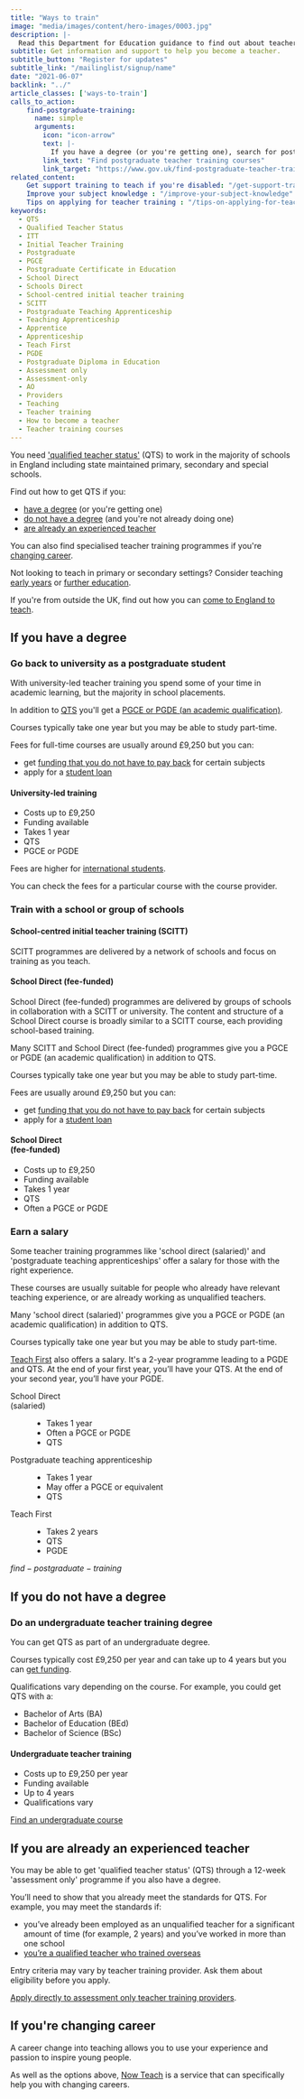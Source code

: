 ```yaml
---
title: "Ways to train"
image: "media/images/content/hero-images/0003.jpg"
description: |-
  Read this Department for Education guidance to find out about teacher training courses, PGCEs, School Direct, and the different routes into teaching.
subtitle: Get information and support to help you become a teacher. 
subtitle_button: "Register for updates"
subtitle_link: "/mailinglist/signup/name"
date: "2021-06-07"
backlink: "../"
article_classes: ['ways-to-train']
calls_to_action:
    find-postgraduate-training:
      name: simple
      arguments:
        icon: "icon-arrow"
        text: |-
          If you have a degree (or you're getting one), search for postgraduate courses leading to qualified teacher status (QTS). This search tool does not include <a href="https://www.teachfirst.org.uk/">Teach First</a> courses.
        link_text: "Find postgraduate teacher training courses"
        link_target: "https://www.gov.uk/find-postgraduate-teacher-training-courses"
related_content:
    Get support training to teach if you're disabled: "/get-support-training-to-teach-if-you-are-disabled"
    Improve your subject knowledge : "/improve-your-subject-knowledge"
    Tips on applying for teacher training : "/tips-on-applying-for-teacher-training"
keywords:
  - QTS
  - Qualified Teacher Status
  - ITT
  - Initial Teacher Training
  - Postgraduate
  - PGCE
  - Postgraduate Certificate in Education
  - School Direct
  - Schools Direct
  - School-centred initial teacher training
  - SCITT
  - Postgraduate Teaching Apprenticeship
  - Teaching Apprenticeship
  - Apprentice
  - Apprenticeship
  - Teach First
  - PGDE
  - Postgraduate Diploma in Education
  - Assessment only
  - Assessment-only
  - AO
  - Providers
  - Teaching
  - Teacher training
  - How to become a teacher
  - Teacher training courses
---
```


You need ['qualified teacher status'](/what-is-qts) (QTS) to work in the majority of schools in England including state maintained primary, secondary and special schools.

Find out how to get QTS if you:

* [have a degree](#if-you-have-a-degree) (or you're getting one)
* [do not have a degree](#if-you-do-not-have-a-degree) (and you're not already doing one)
* [are already an experienced teacher](#if-you-are-already-an-experienced-teacher)

You can also find specialised teacher training programmes if you're [changing career](#if-youre-changing-career).

Not looking to teach in primary or secondary settings? Consider teaching [early years](/early-years-teaching-training) or [further education](/become-a-further-education-teacher).

If you're from outside the UK, find out how you can [come to England to teach](/teach-in-england-if-you-trained-overseas).

## If you have a degree

### Go back to university as a postgraduate student

With university-led teacher training you spend some of your time in academic learning, but the majority in school placements.

In addition to [QTS](/what-is-qts) you'll get a [PGCE or PGDE (an academic qualification)](/what-is-a-pgce).

Courses typically take one year but you may be able to study part-time.

Fees for full-time courses are usually around £9,250 but you can:

* get [funding that you do not have to pay back](/funding-your-training#bursaries-and-scholarships) for certain subjects
* apply for a [student loan](/funding-your-training#tuition-fee-and-maintenance-loans)

<div class="training-option">
  <h4 class="training-option__title">University-led training</h4>
  <ul class="training-option__options badges">
    <li class="badge">Costs up to £9,250</li>
    <li class="badge">Funding available</li>
    <li class="badge">Takes 1 year</li>
    <li class="badge">QTS</li>
    <li class="badge">PGCE or PGDE</li>
  </ul>
</div>

Fees are higher for [international students](/train-to-teach-in-england-as-an-international-student).

You can check the fees for a particular course with the course provider.

### Train with a school or group of schools

#### School-centred initial teacher training (SCITT)

SCITT programmes are delivered by a network of schools and focus on training as you teach.

#### School Direct (fee-funded)

School Direct (fee-funded) programmes are delivered by groups of schools in collaboration with a SCITT or university. The content and structure of a School Direct course is broadly similar to a SCITT course, each providing school-based training.

Many SCITT and School Direct (fee-funded) programmes give you a PGCE or PGDE (an academic qualification) in addition to QTS.

Courses typically take one year but you may be able to study part-time.

Fees are usually around £9,250 but you can:

* get [funding that you do not have to pay back](/funding-your-training#bursaries-and-scholarships) for certain subjects
* apply for a [student loan](/funding-your-training#tuition-fee-and-maintenance-loans)  

<div class="training-option">
  <h4 class="training-option__title">School Direct<br>(fee-funded)</h4>
  <ul class="training-option__options badges">
    <li class="badge">Costs up to £9,250</li>
    <li class="badge">Funding available</li>
    <li class="badge">Takes 1 year</li>
    <li class="badge">QTS</li>
    <li class="badge">Often a PGCE or PGDE</li>
  </ul>
</div>

### Earn a salary

Some teacher training programmes like 'school direct (salaried)' and 'postgraduate teaching apprenticeships' offer a salary for those with the right experience.

These courses are usually suitable for people who already have relevant teaching experience, or are already working as unqualified teachers. 

Many 'school direct (salaried)' programmes give you a PGCE or PGDE (an academic qualification) in addition to QTS.

Courses typically take one year but you may be able to study part-time.

[Teach First](https://www.teachfirst.org.uk/) also offers a salary. It's a 2-year programme leading to a PGDE and QTS. At the end of your first year, you’ll have your QTS. At the end of your second year, you’ll have your PGDE.

<dl class="training-options">
  <div class="training-option">
    <dt class="training-option__title">School Direct<br>(salaried)</dt>
    <dd class="training-option__options">
      <ul class="badges">
        <li class="badge">Takes 1 year</li>
        <li class="badge">Often a PGCE or PGDE</li>
        <li class="badge">QTS</li>
      </ul>
    </dd>
  </div>

  <div class="training-option">
    <dt class="training-option__title">Postgraduate teaching apprenticeship</dt>
    <dd class="training-option__options">
      <ul class="badges">
        <li class="badge">Takes 1 year</li>
        <li class="badge">May offer a PGCE or equivalent</li>
        <li class="badge">QTS</li>
      </ul>
    </dd>
  </div>

  <div class="training-option">
    <dt class="training-option__title">Teach First</dt>
    <dd class="training-option__options">
      <ul class="badges">
        <li class="badge">Takes 2 years</li>
        <li class="badge">QTS</li>
        <li class="badge">PGDE</li>
      </ul>
    </dd>
  </div>
</dl>

$find-postgraduate-training$

## If you do not have a degree

### Do an undergraduate teacher training degree

You can get QTS as part of an undergraduate degree.

Courses typically cost £9,250 per year and can take up to 4 years but you can [get funding](https://www.gov.uk/student-finance-calculator).

Qualifications vary depending on the course. For example, you could get QTS with a:

* Bachelor of Arts (BA)
* Bachelor of Education (BEd)
* Bachelor of Science (BSc)

<div class="training-option">
  <h4 class="training-option__title">Undergraduate teacher training</h4>
  <ul class="training-option__options badges">
    <li class="badge">Costs up to £9,250 per year</li>
    <li class="badge">Funding available</li>
    <li class="badge">Up to 4 years</li>
    <li class="badge">Qualifications vary</li>
  </ul>
</div>

<a href="https://digital.ucas.com/search" class="button">Find an undergraduate course</a>

## If you are already an experienced teacher

You may be able to get 'qualified teacher status' (QTS) through a 12-week 'assessment only' programme if you also have a degree.

You’ll need to show that you already meet the standards for QTS. For example, you may meet the standards if:

* you’ve already been employed as an unqualified teacher for a significant amount of time (for example, 2 years) and you’ve worked in more than one school
* [you’re a qualified teacher who trained overseas](https://www.gov.uk/government/publications/apply-for-qualified-teacher-status-qts-if-you-teach-outside-the-uk)

Entry criteria may vary by teacher training provider. Ask them about eligibility before you apply.

[Apply directly to assessment only teacher training providers](/assessment-only-providers).

## If you're changing career

A career change into teaching allows you to use your experience and
passion to inspire young people.

As well as the options above, [Now Teach](https://nowteach.org.uk/) is a service that can specifically help you with changing careers.

